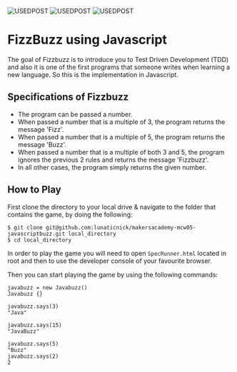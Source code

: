 ![USEDPOST](https://img.shields.io/badge/USES-HTML-green.svg?style=for-the-badge) ![USEDPOST](https://img.shields.io/badge/USES-GIT-orange.svg?style=for-the-badge) ![USEDPOST](https://img.shields.io/badge/USES-Javascript-blue.svg?style=for-the-badge)

# FizzBuzz using Javascript

The goal of Fizzbuzz is to introduce you to Test Driven Development (TDD) and also it is one of the first programs that someone writes when learning a new language.
So this is the implementation in Javascript.

## Specifications of Fizzbuzz
- The program can be passed a number.
- When passed a number that is a multiple of 3, the program returns the message 'Fizz'.
- When passed a number that is a multiple of 5, the program returns the message 'Buzz'.
- When passed a number that is a multiple of both 3 and 5, the program ignores the previous 2 rules and returns the message 'Fizzbuzz'.
- In all other cases, the program simply returns the given number.


## How to Play
First clone the directory to your local drive & navigate to the folder that contains the game, by doing the following:

```
$ git clone git@github.com:lunaticnick/makersacademy-mcw05-javascriptbuzz.git local_directory
$ cd local_directory
```

In order to play the game you will need to open ```SpecRunner.html``` located in root and then to use the developer console of your favourite browser.


Then you can start playing the game by using the following commands:


```
javabuzz = new Javabuzz()
Javabuzz {}

javabuzz.says(3)
"Java"

javabuzz.says(15)
"JavaBuzz"

javabuzz.says(5)
"Buzz"
javabuzz.says(2)
2
```
